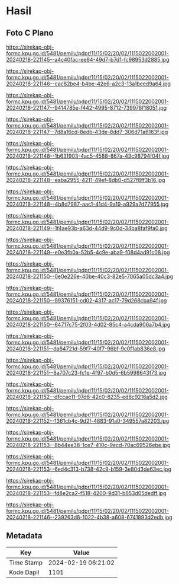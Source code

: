 # Hasil

## Foto C Plano

https://sirekap-obj-formc.kpu.go.id/5481/pemilu/pdpr/11/15/02/20/02/1115022002001-20240218-221145--a4c40fac-ee64-49d7-b7d1-fc98953d2885.jpg

https://sirekap-obj-formc.kpu.go.id/5481/pemilu/pdpr/11/15/02/20/02/1115022002001-20240218-221146--cac82be4-b4be-42e6-a2c3-13a1beed9a64.jpg

https://sirekap-obj-formc.kpu.go.id/5481/pemilu/pdpr/11/15/02/20/02/1115022002001-20240218-221147--9414785e-f442-4995-8712-739978f18051.jpg

https://sirekap-obj-formc.kpu.go.id/5481/pemilu/pdpr/11/15/02/20/02/1115022002001-20240218-221147--7d8a16cd-8edb-43de-8dd7-306d71a6163f.jpg

https://sirekap-obj-formc.kpu.go.id/5481/pemilu/pdpr/11/15/02/20/02/1115022002001-20240218-221148--1b631903-4ac5-4588-867a-43c98794f04f.jpg

https://sirekap-obj-formc.kpu.go.id/5481/pemilu/pdpr/11/15/02/20/02/1115022002001-20240218-221148--eaba2955-4211-49ef-8db0-d527f8ff3b16.jpg

https://sirekap-obj-formc.kpu.go.id/5481/pemilu/pdpr/11/15/02/20/02/1115022002001-20240218-221148--4b8d7987-aac1-41d4-9a19-a929a7d77955.jpg

https://sirekap-obj-formc.kpu.go.id/5481/pemilu/pdpr/11/15/02/20/02/1115022002001-20240218-221149--1f4ae93b-a63d-44d9-9c0d-34ba8faf9fa0.jpg

https://sirekap-obj-formc.kpu.go.id/5481/pemilu/pdpr/11/15/02/20/02/1115022002001-20240218-221149--e0e3fb0a-52b5-4c9e-aba9-f08d4ad91c08.jpg

https://sirekap-obj-formc.kpu.go.id/5481/pemilu/pdpr/11/15/02/20/02/1115022002001-20240218-221150--0e0e226e-40be-40c3-82e5-7065a05dc3a4.jpg

https://sirekap-obj-formc.kpu.go.id/5481/pemilu/pdpr/11/15/02/20/02/1115022002001-20240218-221150--99376151-cd02-4317-ac17-79d268cba94f.jpg

https://sirekap-obj-formc.kpu.go.id/5481/pemilu/pdpr/11/15/02/20/02/1115022002001-20240218-221150--64717c75-2f03-4d02-85c4-a4cda906a7b4.jpg

https://sirekap-obj-formc.kpu.go.id/5481/pemilu/pdpr/11/15/02/20/02/1115022002001-20240218-221151--da84721d-59f7-40f7-96bf-9c0f1ab836e8.jpg

https://sirekap-obj-formc.kpu.go.id/5481/pemilu/pdpr/11/15/02/20/02/1115022002001-20240218-221151--8a707c23-fc1e-4f97-b0d5-6b5998643f73.jpg

https://sirekap-obj-formc.kpu.go.id/5481/pemilu/pdpr/11/15/02/20/02/1115022002001-20240218-221152--dfccae11-97d6-42c0-8235-ed6c9216a5d2.jpg

https://sirekap-obj-formc.kpu.go.id/5481/pemilu/pdpr/11/15/02/20/02/1115022002001-20240218-221152--1361cb4c-9d2f-4883-91a0-349557a82203.jpg

https://sirekap-obj-formc.kpu.go.id/5481/pemilu/pdpr/11/15/02/20/02/1115022002001-20240218-221153--8b44ee38-1ce7-410c-9ecd-70ac69526ebe.jpg

https://sirekap-obj-formc.kpu.go.id/5481/pemilu/pdpr/11/15/02/20/02/1115022002001-20240218-221153--6ed4c313-b738-42c9-b159-3e80d3de63ec.jpg

https://sirekap-obj-formc.kpu.go.id/5481/pemilu/pdpr/11/15/02/20/02/1115022002001-20240218-221153--fd8e2ca2-f518-4200-9d31-b653d05dedff.jpg

https://sirekap-obj-formc.kpu.go.id/5481/pemilu/pdpr/11/15/02/20/02/1115022002001-20240218-221146--239263d8-1022-4b38-a608-6741893d2edb.jpg


## Metadata

| Key        | Value               |
| ---------- | ------------------- |
| Time Stamp | 2024-02-19 06:21:02 |
| Kode Dapil | 1101                |



